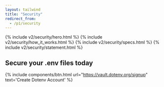 ```yaml
---
layout: tailwind
title: "Security"
redirect_from:
  - /p1/security
---
```


{% include v2/security/hero.html %}
{% include v2/security/how_it_works.html %}
{% include v2/security/specs.html %}
{% include v2/security/statement.html %}

<div class="mx-auto max-w-xl text-center mt-20">
  <h2 class="text-center text-zinc-900 dark:text-zinc-100 my-6 text-xl">Secure your .env files today</h2>

  {% include components/btn.html url="https://vault.dotenv.org/signup" text='Create <span class="font-extrabold tracking-tight">Dotenv</span> Account' %}
</div>
